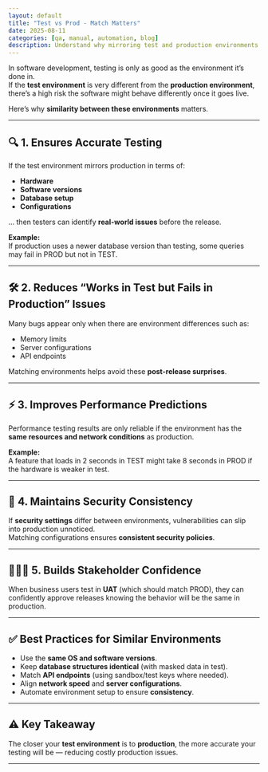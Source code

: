 ```yaml
---
layout: default
title: "Test vs Prod - Match Matters"
date: 2025-08-11
categories: [qa, manual, automation, blog]
description: Understand why mirroring test and production environments is critical to ensuring flawless releases.
---
```


In software development, testing is only as good as the environment it’s done in.  
If the **test environment** is very different from the **production environment**, there’s a high risk the software might behave differently once it goes live.

Here’s why **similarity between these environments** matters.

---

## 🔍 1. Ensures Accurate Testing
If the test environment mirrors production in terms of:
- **Hardware**
- **Software versions**
- **Database setup**
- **Configurations**

… then testers can identify **real-world issues** before the release.

**Example:**  
If production uses a newer database version than testing, some queries may fail in PROD but not in TEST.

---

## 🛠️ 2. Reduces “Works in Test but Fails in Production” Issues
Many bugs appear only when there are environment differences such as:
- Memory limits  
- Server configurations  
- API endpoints  

Matching environments helps avoid these **post-release surprises**.

---

## ⚡ 3. Improves Performance Predictions
Performance testing results are only reliable if the environment has the **same resources and network conditions** as production.

**Example:**  
A feature that loads in 2 seconds in TEST might take 8 seconds in PROD if the hardware is weaker in test.

---

## 🔐 4. Maintains Security Consistency
If **security settings** differ between environments, vulnerabilities can slip into production unnoticed.  
Matching configurations ensures **consistent security policies**.

---

## 🧑‍🤝‍🧑 5. Builds Stakeholder Confidence
When business users test in **UAT** (which should match PROD), they can confidently approve releases knowing the behavior will be the same in production.

---

## ✅ Best Practices for Similar Environments
- Use the **same OS and software versions**.  
- Keep **database structures identical** (with masked data in test).  
- Match **API endpoints** (using sandbox/test keys where needed).  
- Align **network speed** and **server configurations**.  
- Automate environment setup to ensure **consistency**.

---

## ⚠️ Key Takeaway
The closer your **test environment** is to **production**, the more accurate your testing will be — reducing costly production issues.

---

